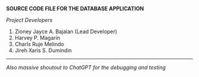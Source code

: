 **SOURCE CODE FILE FOR THE DATABASE APPLICATION**


*Project Developers*
1. Zioney Jayce A. Bajalan (Lead Developer)
2. Harvey P. Magarin
3. Charls Ruje Melindo
4. Jireh Xaris S. Dumindin
----------------------------------
*Also massive shoutout to ChatGPT for the debugging and testing*
